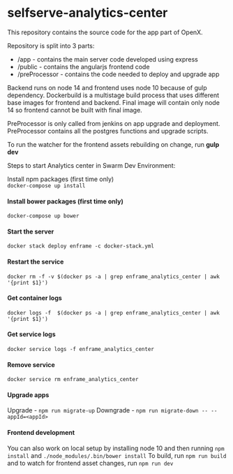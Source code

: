 # selfserve-analytics-center

This repository contains the source code for the app part of OpenX. 

Repository is split into 3 parts:
* /app - contains the main server code developed using express
* /public - contains the angularjs frontend code
* /preProcessor - contains the code needed to deploy and upgrade app

Backend runs on node 14 and frontend uses node 10 because of gulp dependency. Dockerbuild is a multistage build process that uses different base images for frontend and backend. Final image will contain only node 14 so frontend cannot be built with final image.

PreProcessor is only called from jenkins on app upgrade and deployment. PreProcessor contains all the postgres functions and upgrade scripts. 

To run the watcher for the frontend assets rebuilding on change, run **gulp dev** 

Steps to start Analytics center in Swarm Dev Environment:

 Install npm packages (first time only)  
```docker-compose up install ```

#### Install bower packages (first time only)  
```docker-compose up bower```

#### Start the server  
`docker stack deploy enframe -c docker-stack.yml`

#### Restart the service
`docker rm -f -v $(docker ps -a | grep enframe_analytics_center | awk '{print $1}')`

#### Get container logs
`docker logs -f  $(docker ps -a | grep enframe_analytics_center | awk '{print $1}')`

#### Get service logs
`docker service logs -f enframe_analytics_center`

#### Remove service
`docker service rm enframe_analytics_center`

#### Upgrade apps
Upgrade - `npm run migrate-up`
Downgrade - `npm run migrate-down -- --appId=<appId>`

#### Frontend development
You can also work on local setup by installing node 10 and then running `npm install` and `./node_modules/.bin/bower install`
To build, run `npm run build` and to watch for frontend asset changes, run `npm run dev`

